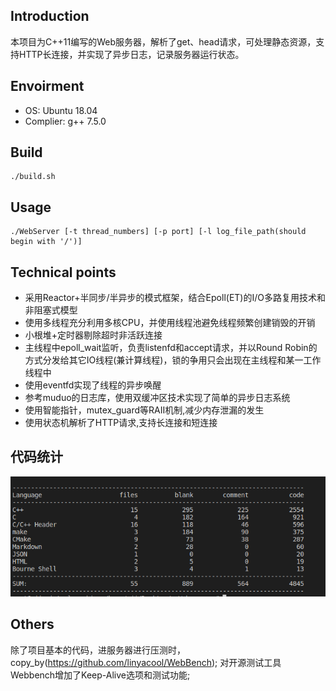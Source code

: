 
## Introduction  

本项目为C++11编写的Web服务器，解析了get、head请求，可处理静态资源，支持HTTP长连接，并实现了异步日志，记录服务器运行状态。  

## Envoirment  
* OS: Ubuntu 18.04
* Complier: g++ 7.5.0

## Build

	./build.sh

## Usage

	./WebServer [-t thread_numbers] [-p port] [-l log_file_path(should begin with '/')]

## Technical points
* 采用Reactor+半同步/半异步的模式框架，结合Epoll(ET)的I/O多路复用技术和非阻塞式模型
* 使用多线程充分利用多核CPU，并使用线程池避免线程频繁创建销毁的开销
* 小根堆+定时器剔除超时非活跃连接
* 主线程中epoll_wait监听，负责listenfd和accept请求，并以Round Robin的方式分发给其它IO线程(兼计算线程)，锁的争用只会出现在主线程和某一工作线程中
* 使用eventfd实现了线程的异步唤醒
* 参考muduo的日志库，使用双缓冲区技术实现了简单的异步日志系统
* 使用智能指针，mutex_guard等RAII机制,减少内存泄漏的发生
* 使用状态机解析了HTTP请求,支持长连接和短连接
 

## 代码统计

![cloc](https://github.com/xujiajie-jiangnan/myWeb_server/blob/master/Test_pics/cloc.png)


## Others
除了项目基本的代码，进服务器进行压测时，copy_by(https://github.com/linyacool/WebBench);  对开源测试工具Webbench增加了Keep-Alive选项和测试功能;


